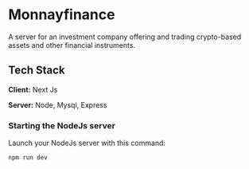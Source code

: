 # Monnayfinance

A server for an investment company offering and trading crypto-based assets and other financial instruments.


## Tech Stack

**Client:** Next Js

**Server:** Node, Mysql, Express


### Starting the NodeJs server

Launch your NodeJs server with this command:

```
npm run dev
```
